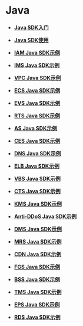 # Java<a name="sdk_01_0000"></a>

-   **[Java SDK入门](Java-SDK入门.md)**  

-   **[Java SDK使用](Java-SDK使用.md)**  

-   **[IAM Java SDK示例](IAM-Java-SDK示例.md)**  

-   **[IMS Java SDK示例](IMS-Java-SDK示例.md)**  

-   **[VPC Java SDK示例](VPC-Java-SDK示例.md)**  

-   **[ECS Java SDK示例](ECS-Java-SDK示例.md)**  

-   **[EVS Java SDK示例](EVS-Java-SDK示例.md)**  

-   **[RTS Java SDK示例](RTS-Java-SDK示例.md)**  

-   **[AS Java SDK示例](AS-Java-SDK示例.md)**  

-   **[CES Java SDK示例](CES-Java-SDK示例.md)**  

-   **[DNS Java SDK示例](DNS-Java-SDK示例.md)**  

-   **[ELB Java SDK示例](ELB-Java-SDK示例.md)**  

-   **[VBS Java SDK示例](VBS-Java-SDK示例.md)**  

-   **[CTS Java SDK示例](CTS-Java-SDK示例.md)**  

-   **[KMS Java SDK示例](KMS-Java-SDK示例.md)**  

-   **[Anti-DDoS Java SDK示例](Anti-DDoS-Java-SDK示例.md)**  

-   **[DMS Java SDK示例](DMS-Java-SDK示例.md)**  

-   **[MRS Java SDK示例](MRS-Java-SDK示例.md)**  

-   **[CDN Java SDK示例](CDN-Java-SDK示例.md)**  

-   **[FGS Java SDK示例](FGS-Java-SDK示例.md)**  

-   **[BSS Java SDK示例](BSS-Java-SDK示例.md)**  

-   **[TMS Java SDK示例](TMS-Java-SDK示例.md)**  

-   **[EPS Java SDK示例](EPS-Java-SDK示例.md)**  

-   **[RDS Java SDK示例](RDS-Java-SDK示例.md)**  


